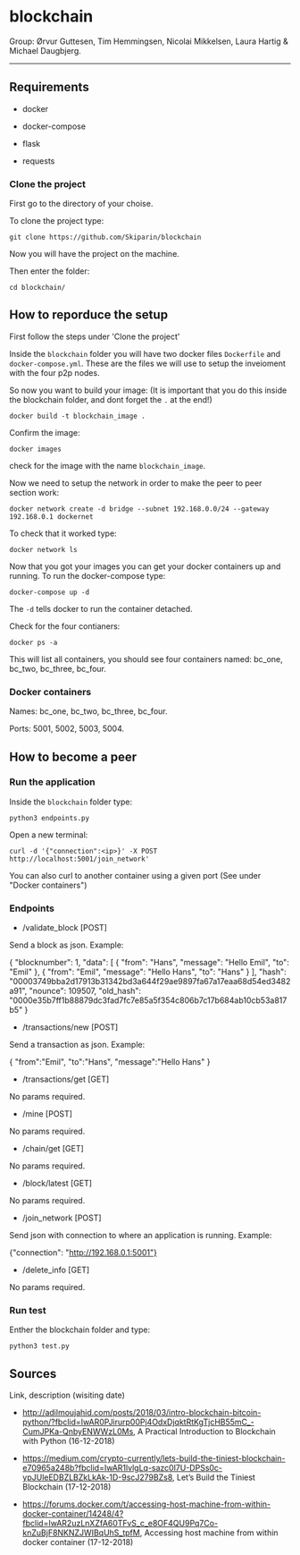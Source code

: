 # blockchain

Group: Ørvur Guttesen, Tim Hemmingsen, Nicolai Mikkelsen, Laura Hartig & Michael Daugbjerg.

---

## Requirements

- docker

- docker-compose

- flask

- requests

### Clone the project

First go to the directory of your choise.

To clone the project type:
```
git clone https://github.com/Skiparin/blockchain
```

Now you will have the project on the machine.

Then enter the folder:
```
cd blockchain/
```

## How to reporduce the setup

First follow the steps under 'Clone the project'

Inside the `blockchain` folder you will have two docker files `Dockerfile` and `docker-compose.yml`. These are the files we will use to setup the inveioment with the four p2p nodes.

So now you want to build your image: (It is important that you do this inside the blockchain folder, and dont forget the `.` at the end!)
```
docker build -t blockchain_image .
``` 

Confirm the image: 
```
docker images
```
check for the image with the name `blockchain_image`.

Now we need to setup the network in order to make the peer to peer section work:

```
docker network create -d bridge --subnet 192.168.0.0/24 --gateway 192.168.0.1 dockernet
```

To check that it worked type:

```
docker network ls
```

Now that you got your images you can get your docker containers up and running.
To run the docker-compose type:
```
docker-compose up -d
```

The `-d` tells docker to run the container detached.

Check for the four contianers:
```
docker ps -a
```

This will list all containers, you should see four containers named: bc_one, bc_two, bc_three, bc_four.

### Docker containers

Names: bc_one, bc_two, bc_three, bc_four.

Ports: 5001, 5002, 5003, 5004.

## How to become a peer

### Run the application

Inside the `blockchain` folder type:
```
python3 endpoints.py
```

Open a new terminal:

```
curl -d '{"connection":<ip>}' -X POST http://localhost:5001/join_network'
```

You can also curl to another container using a given port (See under "Docker containers")


### Endpoints

- /validate_block [POST]

Send a block as json. Example:

{
        "blocknumber": 1,
        "data": [
            {
                "from": "Hans",
                "message": "Hello Emil",
                "to": "Emil"
            },
            {
                "from": "Emil",
                "message": "Hello Hans",
                "to": "Hans"
            }
        ],
        "hash": "00003749bba2d17913b31342bd3a644f29ae9897fa67a17eaa68d54ed3482a91",
        "nounce": 109507,
        "old_hash": "0000e35b7ff1b88879dc3fad7fc7e85a5f354c806b7c17b684ab10cb53a817b5"
}

- /transactions/new [POST] 

Send a transaction as json. Example:

{
  "from":"Emil",
  "to":"Hans",
  "message":"Hello Hans"
}

- /transactions/get [GET]

No params required.

- /mine [POST]

No params required.

- /chain/get [GET]

No params required.

- /block/latest [GET]

No params required.

- /join_network [POST]

Send json with connection to where an application is running. Example:

{"connection": "http://192.168.0.1:5001"}

- /delete_info [GET]

No params required.

### Run test

Enther the blockchain folder and type:
```
python3 test.py
```

## Sources

Link, description (wisiting date)

- http://adilmoujahid.com/posts/2018/03/intro-blockchain-bitcoin-python/?fbclid=IwAR0PJirurp00Pj4OdxDjqktRtKgTjcHB55mC_-CumJPKa-QnbyENWWzL0Ms, A Practical Introduction to Blockchain with Python (16-12-2018)


- https://medium.com/crypto-currently/lets-build-the-tiniest-blockchain-e70965a248b?fbclid=IwAR1lvlgLq-sazc0l7U-DPSs0c-ypJUleEDBZLBZkLkAk-1D-9scJ279BZs8, Let’s Build the Tiniest Blockchain (17-12-2018)

- https://forums.docker.com/t/accessing-host-machine-from-within-docker-container/14248/4?fbclid=IwAR2uzLnXZfA60TFvS_c_e8OF4QU9Pq7Co-knZuBjF8NKNZJWIBqUhS_tpfM, Accessing host machine from within docker container (17-12-2018)
